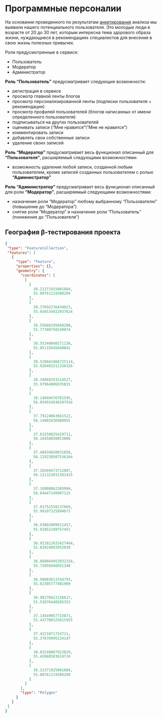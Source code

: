 # Программные персоналии
На основании проведенного по результатам [анкетирования](</Questionnaire.md>) анализа мы выявили нашего потенциального пользователя. Это молодые люди в возрасте от 20 до 30 лет, которым интересна тема здорового образа жизни, нуждающиеся в рекомендациях специалистов для внесения в свою жизнь полезных привычек.  

Роли предусмотренные в сервисе:  
- Пользователь
- Модератор
- Администратор
  
**Роль “Пользователь”** предусматривает следующие возможности:  
- регистрация в сервисе
- просмотр главной ленты блогов
- просмотр персонализированной ленты (подписки пользователя + рекомендации)
- просмотр профилей пользователей (блогов написанных от имени определенного пользователя)
- подписываться на других пользователей
- оценивать записи (”Мне нравится”\”Мне не нравится”)
- комментировать записи
- добавлять свои собственные записи
- удаление своих записей
    
**Роль “Модератор”** предусматривает весь функционал описанный для **“Пользователя”**, расширяемый следующими возможностями:  
- возможность удаления любой записи, созданной любым пользователем, кроме записей созданных пользователем с ролью **“Администратор”**
  
**Роль “Администратор”** предусматривает весь функционал описанный для роли **“Модератор”**, расширяемый следующими возможностями:  
- назначение роли “Модератор” любому выбранному “Пользователю” (повышение до “Модератора”)  
- снятие роли “Модератор” и назначение роли “Пользователь” (понижение до “Пользователя”)

 ## География β-тестирования проекта
 
 ```geojson
 {
  "type": "FeatureCollection",
  "features": [
    {
      "type": "Feature",
      "properties": {},
      "geometry": {
        "coordinates": [
          [
            [
              38.21371925001884,
              55.80761219308289
            ],
            [
              38.37692236434023,
              55.656534922937624
            ],
            [
              38.55688295849208,
              55.77380750249074
            ],
            [
              38.55340048371136,
              55.85115645840841
            ],
            [
              38.528663468725114,
              55.920401511338326
            ],
            [
              38.34868351514527,
              55.97964806935815
            ],
            [
              38.14049476701595,
              56.054554548107916
            ],
            [
              37.79124863661522,
              56.14883436980955
            ],
            [
              37.63250825429711,
              56.16458650053008
            ],
            [
              37.48434820831858,
              56.129230507536164
            ],
            [
              37.26569473712087,
              56.121323031301415
            ],
            [
              37.10908062385994,
              56.04447149907125
            ],
            [
              37.01752558137869,
              55.99107325894673
            ],
            [
              36.93802009911457,
              55.92852199757451
            ],
            [
              36.921812633427464,
              55.82924093952039
            ],
            [
              36.868664953932154,
              55.72056940581348
            ],
            [
              36.99903013744793,
              55.62305777401909
            ],
            [
              36.98276621156617,
              55.52876448205353
            ],
            [
              37.14549957733871,
              55.437706525015955
            ],
            [
              37.4221071724711,
              55.37876995134147
            ],
            [
              38.03248067923829,
              55.42608583624724
            ],
            [
              38.21371925001884,
              55.80761219308289
            ]
          ]
        ],
        "type": "Polygon"
      }
    }
  ]
}
```
